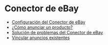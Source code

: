# Conector de eBay

  * [Configuración del Conector de eBay](ebay_connector/setup)
  * [¿Cómo anunciar un producto?](ebay_connector/manage)
  * [Solución de problemas del Conector de eBay](ebay_connector/troubleshooting)
  * [Vincular anuncios existentes](ebay_connector/linking_listings)

